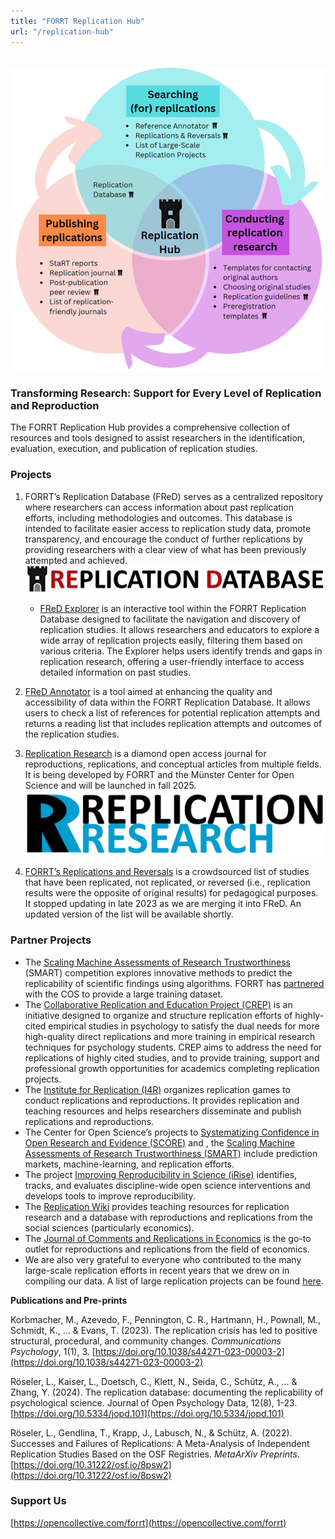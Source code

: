 ```yaml
---
title: "FORRT Replication Hub"
url: "/replication-hub"
---
```


<br>

<img src="rep_hub_framework.webp" /> 

### **Transforming Research: Support for Every Level of Replication and Reproduction**

The FORRT Replication Hub provides a comprehensive collection of resources and tools designed to assist researchers in the identification, evaluation, execution, and publication of replication studies.

### **Projects**

1. FORRT’s Replication Database (FReD) serves as a centralized repository where researchers can access information about past replication efforts, including methodologies and outcomes. This database is intended to facilitate easier access to replication study data, promote transparency, and encourage the conduct of further replications by providing researchers with a clear view of what has been previously attempted and achieved.  
   <img src="fred.webp" /> 


   - [FReD Explorer](/apps/fred_explorer.html) is an interactive tool within the FORRT Replication Database designed to facilitate the navigation and discovery of replication studies. It allows researchers and educators to explore a wide array of replication projects easily, filtering them based on various criteria. The Explorer helps users identify trends and gaps in replication research, offering a user-friendly interface to access detailed information on past studies.

2. [FReD Annotator](/apps/fred_annotator.html) is a tool aimed at enhancing the quality and accessibility of data within the FORRT Replication Database. It allows users to check a list of references for potential replication attempts and returns a reading list that includes replication attempts and outcomes of the replication studies.

3. [Replication Research](http://replicationresearch.org) is a diamond open access journal for reproductions, replications, and conceptual articles from multiple fields. It is being developed by FORRT and the Münster Center for Open Science and will be launched in fall 2025\.  
   <img src="rep_research.webp" /> 

4. [FORRT’s Replications and Reversals](/reversals/) is a crowdsourced list of studies that have been replicated, not replicated, or reversed (i.e., replication results were the opposite of original results) for pedagogical purposes. It stopped updating in late 2023 as we are merging it into FReD. An updated version of the list will be available shortly.

### **Partner Projects**

* The [Scaling Machine Assessments of Research Trustworthiness](https://www.cos.io/about/news/cos-expands-score-program-efforts) (SMART) competition explores innovative methods to predict the replicability of scientific findings using algorithms. FORRT has [partnered](https://www.cos.io/blog/cos-and-forrt-partner-to-increase-discoverability-and-usability-of-replication-evidence) with the COS to provide a large training dataset.  
* The [Collaborative Replication and Education Project (CREP)](https://forrt.org/glossary/vbeta/collaborative-replication-and-educa/) is an initiative designed to organize and structure replication efforts of highly-cited empirical studies in psychology to satisfy the dual needs for more high-quality direct replications and more training in empirical research techniques for psychology students. CREP aims to address the need for replications of highly cited studies, and to provide training, support and professional growth opportunities for academics completing replication projects.  
* The [Institute for Replication (I4R)](https://forrt.org/replication-hub/i4replication.org) organizes replication games to conduct replications and reproductions. It provides replication and teaching resources and helps researchers disseminate and publish replications and reproductions.  
* The Center for Open Science’s projects to [Systematizing Confidence in Open Research and Evidence (SCORE)](https://www.cos.io/score) and , the [Scaling Machine Assessments of Research Trustworthiness (SMART)](https://www.cos.io/about/news/cos-expands-score-program-efforts)  include prediction markets, machine-learning, and replication efforts.  
* The project [Improving Reproducibility in Science (iRise)](https://camarades.shinyapps.io/dev-irise-soles/) identifies, tracks, and evaluates discipline-wide open science interventions and develops tools to improve reproducibility.  
* The [Replication Wiki](https://replication.uni-goettingen.de/wiki/index.php/Main_Page) provides teaching resources for replication research and a database with reproductions and replications from the social sciences (particularly economics).  
* The [Journal of Comments and Replications in Economics](http://jcr-econ.org) is the go-to outlet for reproductions and replications from the field of economics.
* We are also very grateful to everyone who contributed to the many large-scale replication efforts in recent years that we drew on in compiling our data. A list of large replication projects can be found [here](../replication-hub/large-scale-replication-projects/).

**Publications and Pre-prints** 

Korbmacher, M., Azevedo, F., Pennington, C. R., Hartmann, H., Pownall, M., Schmidt, K., ... & Evans, T. (2023). The replication crisis has led to positive structural, procedural, and community changes. *Communications Psychology*, 1(1), 3\. [https://doi.org/10.1038/s44271-023-00003-2](https://doi.org/10.1038/s44271-023-00003-2)

Röseler, L., Kaiser, L., Doetsch, C., Klett, N., Seida, C., Schütz, A., ... & Zhang, Y. (2024). The replication database: documenting the replicability of psychological science. Journal of Open Psychology Data, 12(8), 1-23. [https://doi.org/10.5334/jopd.101](https://doi.org/10.5334/jopd.101)

Röseler, L., Gendlina, T., Krapp, J., Labusch, N., & Schütz, A. (2022). Successes and Failures of Replications: A Meta-Analysis of Independent Replication Studies Based on the OSF Registries. *MetaArXiv Preprints*. [https://doi.org/10.31222/osf.io/8psw2](https://doi.org/10.31222/osf.io/8psw2) 

### **Support Us**

[https://opencollective.com/forrt](https://opencollective.com/forrt)


